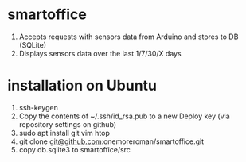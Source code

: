 # smartoffice
1. Accepts requests with sensors data from Arduino and stores to DB (SQLite)
2. Displays sensors data over the last 1/7/30/X days
 
# installation on Ubuntu
1. ssh-keygen 
2. Copy the contents of ~/.ssh/id_rsa.pub to a new Deploy key (via repository settings on github)
3. sudo apt install git vim htop
4. git clone git@github.com:onemoreroman/smartoffice.git
5. copy db.sqlite3 to smartoffice/src
